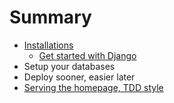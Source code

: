 # Summary

* [Installations](installations.md)
  * [Get started with Django](get-started-with-django.md)
* Setup your databases
* Deploy sooner, easier later
* [Serving the homepage, TDD style](serving-homepage-tdd.md)
